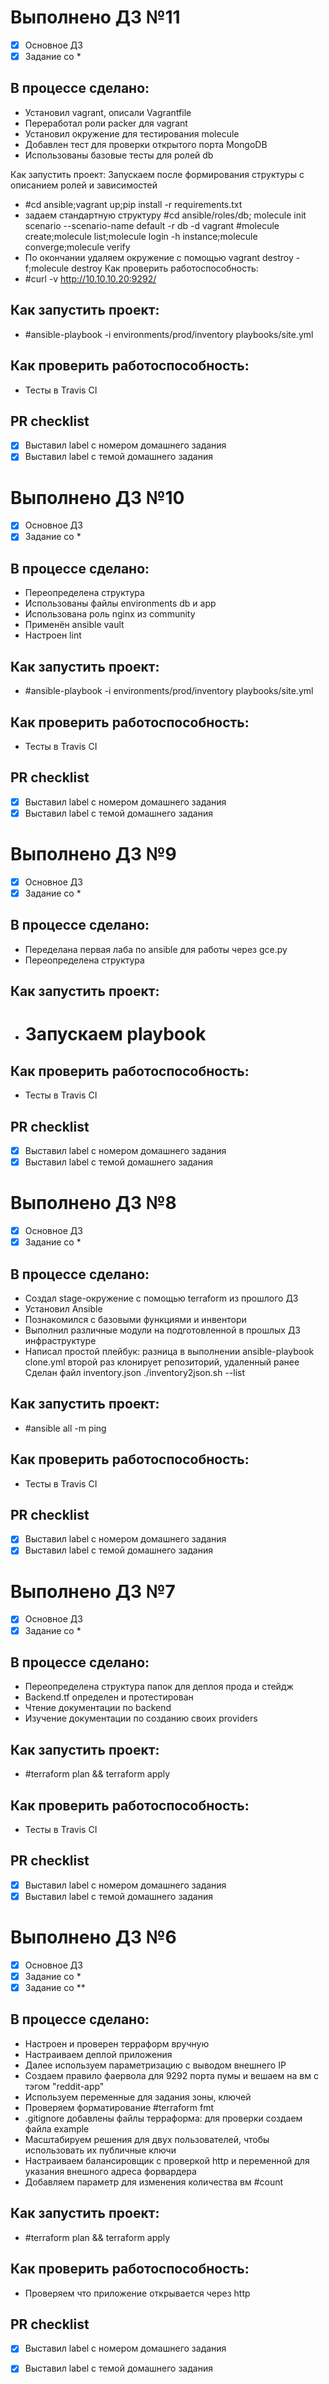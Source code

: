# Выполнено ДЗ №11

 - [x] Основное ДЗ
 - [x] Задание со *

## В процессе сделано:
 - Установил vagrant, описали Vagrantfile
 - Переработал роли packer для vagrant
 - Установил окружение для тестирования molecule
 - Добавлен тест для проверки открытого порта MongoDB
 - Использованы базовые тесты для ролей db
 
Как запустить проект:
Запускаем после формирования структуры с описанием ролей и зависимостей
 - #cd ansible;vagrant up;pip install -r requirements.txt 
 - задаем стандартную структуру
   #cd ansible/roles/db; molecule init scenario --scenario-name default -r db -d vagrant
   #molecule create;molecule list;molecule login -h instance;molecule converge;molecule verify
 - По окончании удаляем окружение с помощью vagrant destroy -f;molecule destroy
 Как проверить работоспособность:
 - #curl -v http://10.10.10.20:9292/

## Как запустить проект:
 - #ansible-playbook -i environments/prod/inventory playbooks/site.yml

## Как проверить работоспособность:
 - Тесты в Travis CI

## PR checklist
 - [x] Выставил label с номером домашнего задания
 - [x] Выставил label с темой домашнего задания

# Выполнено ДЗ №10

 - [x] Основное ДЗ
 - [x] Задание со *

## В процессе сделано:
 - Переопределена структура
 - Использованы файлы environments db и app
 - Использована роль nginx из community
 - Применён ansible vault 
 - Настроен lint

## Как запустить проект:
 - #ansible-playbook -i environments/prod/inventory playbooks/site.yml

## Как проверить работоспособность:
 - Тесты в Travis CI

## PR checklist
 - [x] Выставил label с номером домашнего задания
 - [x] Выставил label с темой домашнего задания
# Выполнено ДЗ №9

 - [x] Основное ДЗ
 - [x] Задание со *

## В процессе сделано:
 - Переделана первая лаба по ansible для работы через gce.py
 - Переопределена структура

## Как запустить проект:
 - # Запускаем playbook

## Как проверить работоспособность:
 - Тесты в Travis CI

## PR checklist
 - [x] Выставил label с номером домашнего задания
 - [x] Выставил label с темой домашнего задания

# Выполнено ДЗ №8

 - [x] Основное ДЗ
 - [x] Задание со *

## В процессе сделано:
 - Создал stage-окружение с помощью terraform из прошлого ДЗ
 - Установил Ansible
 - Познакомился с базовыми функциями и инвентори
 - Выполнил различные модули на подготовленной в прошлых ДЗ инфраструктуре
 - Написал простой плейбук: разница в выполнении ansible-playbook clone.yml второй раз клонирует репозиторий, удаленный ранее
Сделан файл inventory.json ./inventory2json.sh --list

## Как запустить проект:
 - #ansible all -m ping

## Как проверить работоспособность:
 - Тесты в Travis CI

## PR checklist
 - [x] Выставил label с номером домашнего задания
 - [x] Выставил label с темой домашнего задания

# Выполнено ДЗ №7

 - [x] Основное ДЗ
 - [x] Задание со *

## В процессе сделано:
 - Переопределена структура папок для деплоя прода и стейдж
 - Backend.tf определен и протестирован
 - Чтение документации по backend
 - Изучение документации по созданию своих providers

## Как запустить проект:
 - #terraform plan && terraform apply

## Как проверить работоспособность:
 - Тесты в Travis CI

## PR checklist
 - [x] Выставил label с номером домашнего задания
 - [x] Выставил label с темой домашнего задания

# Выполнено ДЗ №6

 - [x] Основное ДЗ
 - [x] Задание со *
 - [x] Задание со **

## В процессе сделано:
 - Настроен и проверен терраформ вручную
 - Настраиваем деплой приложения
 - Далее используем параметризацию с выводом внешнего IP
 - Создаем правило фаервола для 9292 порта пумы и вешаем на вм с тэгом "reddit-app"
 - Используем переменные для задания зоны, ключей
 - Проверяем форматирование #terraform fmt
 - .gitignore добавлены файлы терраформа: для проверки создаем файла example
 - Масштабируем решения для двух пользователей, чтобы использовать их публичные ключи
 - Настраиваем балансировщик с проверкой http и переменной для указания внешного адреса форвардера
 - Добавляем параметр для изменения количества вм #count

## Как запустить проект:
 - #terraform plan && terraform apply

## Как проверить работоспособность:
 - Проверяем что приложение открывается через http

## PR checklist
 - [x] Выставил label с номером домашнего задания
 - [x] Выставил label с темой домашнего задания

